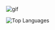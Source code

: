 ![gif](https://giffiles.alphacoders.com/822/8223.gif) 

![Top Languages](https://github-readme-stats.vercel.app/api/top-langs?username=codelust)
